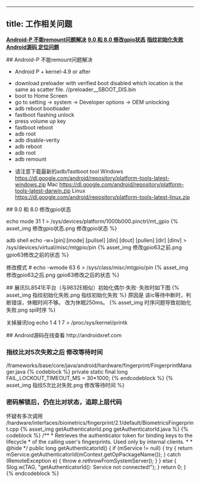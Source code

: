 
---
title: 工作相关问题
---

**[Android-P 不能remount问题解决](#1)**
**[9.0 和 8.0 修改gpio状态](#2)**
**[指纹初始化失败](#3)**
**[Android源码 定位问题](#4)**

<div id="1"></div>
## Android-P 不能remount问题解决

* Android P + kernel-4.9 or after 
- download preloader with verified boot disabled which location is the same as scatter file. //preloader_<PROJECT>_SBOOT_DIS.bin
- boot to Home Screen
- go to setting -> system -> Developer options -> OEM unlocking
- adb reboot bootloader
- fastboot flashing unlock
- press volume up key
- fastboot reboot
- adb root
- adb disable-verity
- adb reboot
- adb root
- adb remount

* 请注意下载最新的adb/fastboot tool
Windows
https://dl.google.com/android/repository/platform-tools-latest-windows.zip
Mac
https://dl.google.com/android/repository/platform-tools-latest-darwin.zip
Linux
https://dl.google.com/android/repository/platform-tools-latest-linux.zip


<div id="2"></div>
## 9.0 和 8.0 修改gpio状态

echo mode 31 1 >  /sys/devices/platform/1000b000.pinctrl/mt_gpio 
{% asset_img 修改gpio状态.png 修改gpio状态 %}

adb shell echo -w=[pin]:[mode] [pullsel] [din] [dout] [pullen] [dir] [dinv] > /sys/devices/virtual/misc/mtgpio/pin
{% asset_img 修改gpio63之前.png gpio63修改之前的状态 %}

修改模式 # echo -wmode 63 6 > /sys/class/misc/mtgpio/pin
{% asset_img 修改gpio63之后.png gpio63修改之后的状态 %}


<div id="3"></div>
## 展讯SL8541E平台（与9832E相似）初始化偶尔·失败· 
失败时如下图
{% asset_img 指纹初始化失败.png 指纹初始化失败 %}
原因是 该ic等待中断时，判断错误，休眠时间不够。  改为休眠250ms。
{% asset_img 时序问题导致初始化失败.png spi时序 %}

关掉展讯log
echo 1 4 1 7 > /proc/sys/kernel/printk


<div id="4"></div>
## Android源码在线查看
http://androidxref.com 

### 指纹比对5次失败之后 修改等待时间
/frameworks/base/core/java/android/hardware/fingerprint/FingerprintManager.java
{% codeblock %}
private static final long FAIL_LOCKOUT_TIMEOUT_MS = 30*1000;
{% endcodeblock %}
{% asset_img 指纹5次比对失败.png 修改等待时间 %}



### 密码解锁后，仍在比对状态，追踪上层代码
怀疑有多次调用
/hardware/interfaces/biometrics/fingerprint/2.1/default/BiometricsFingerprint.cpp
{% asset_img getAuthenticatorId.png getAuthenticatorId.java %}
{% codeblock %}
   /**
     * Retrieves the authenticator token for binding keys to the lifecycle
     * of the calling user's fingerprints. Used only by internal clients.
     *
     * @hide
     */
    public long getAuthenticatorId() {
        if (mService != null) {
            try {
                return mService.getAuthenticatorId(mContext.getOpPackageName());
            } catch (RemoteException e) {
                throw e.rethrowFromSystemServer();
            }
        } else {
            Slog.w(TAG, "getAuthenticatorId(): Service not connected!");
        }
        return 0;
    }
{% endcodeblock %}



